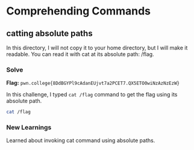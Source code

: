 # Comprehending Commands

## catting absolute paths
In this directory, I will not copy it to your home directory, but I will make it readable. You can read it with cat at its absolute path: /flag.

### Solve
**Flag:** `pwn.college{8DdBGYPl9cAdanEUjvt7a2PCET7.QX5ETO0wiNzAzNzEzW}`

In this challenge, I typed ```cat /flag``` command to get the flag using its absolute path.

```bash
cat /flag
```

### New Learnings
Learned about invoking cat command using absolute paths.
